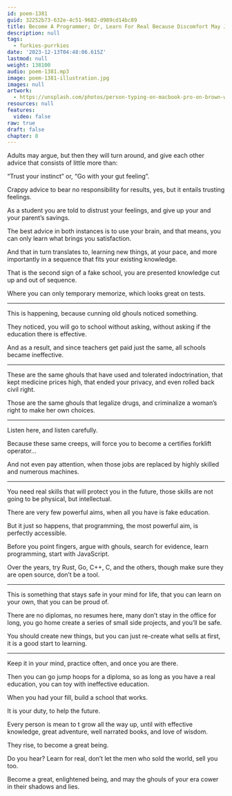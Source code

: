 ```yaml
---
id: poem-1381
guid: 32252b73-632e-4c51-9682-d989cd14bc89
title: Become A Programmer; Or, Learn For Real Because Discomfort May Just Be A Sign Of A Fake School
description: null
tags:
  - furkies-purrkies
date: '2023-12-13T04:48:06.615Z'
lastmod: null
weight: 138100
audio: poem-1381.mp3
image: poem-1381-illustration.jpg
images: null
artwork:
  - https://unsplash.com/photos/person-typing-on-macbook-pro-on-brown-wooden-table-during-daytime-photo-0QvTyp0gH3A
resources: null
features:
  video: false
raw: true
draft: false
chapter: 8
---
```


Adults may argue, but then they will turn around,
and give each other advice that consists of little more than:

“Trust your instinct” or,
“Go with your gut feeling”.

Crappy advice to bear no responsibility for results,
yes, but it entails trusting feelings.

As a student you are told to distrust your feelings,
and give up your and your parent’s savings.

The best advice in both instances is to use your brain,
and that means, you can only learn what brings you satisfaction.

And that in turn translates to, learning new things,
at your pace, and more importantly in a sequence that fits your existing knowledge.

That is the second sign of a fake school,
you are presented knowledge cut up and out of sequence.

Where you can only temporary memorize,
which looks great on tests.

---

This is happening,
because cunning old ghouls noticed something.

They noticed, you will go to school without asking,
without asking if the education there is effective.

And as a result, and since teachers get paid just the same,
all schools became ineffective.

---

These are the same ghouls that have used and tolerated indoctrination,
that kept medicine prices high, that ended your privacy, and even rolled back civil right.

Those are the same ghouls that legalize drugs,
and criminalize a woman’s right to make her own choices.

---

Listen here,
and listen carefully.

Because these same creeps,
will force you to become a certifies forklift operator…

And not even pay attention,
when those jobs are replaced by highly skilled and numerous machines.

---

You need real skills that will protect you in the future,
those skills are not going to be physical, but intellectual.

There are very few powerful aims,
when all you have is fake education.

But it just so happens,
that programming, the most powerful aim, is perfectly accessible.

Before you point fingers, argue with ghouls, search for evidence,
learn programming, start with JavaScript.

Over the years, try Rust, Go, C++, C,
and the others, though make sure they are open source, don’t be a tool.

---

This is something that stays safe in your mind for life,
that you can learn on your own, that you can be proud of.

There are no diplomas, no resumes here, many don’t stay in the office for long,
you go home create a series of small side projects, and you’ll be safe.

You should create new things,
but you can just re-create what sells at first, it is a good start to learning.

---

Keep it in your mind, practice often,
and once you are there.

Then you can go jump hoops for a diploma,
so as long as you have a real education, you can toy with ineffective education.

When you had your fill,
build a school that works.

It is your duty,
to help the future.

Every person is mean to t grow all the way up,
until with effective knowledge, great adventure, well narrated books, and love of wisdom.

They rise,
to become a great being.

Do you hear? Learn for real,
don’t let the men who sold the world, sell you too.

Become a great, enlightened being,
and may the ghouls of your era cower in their shadows and lies.
